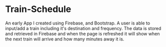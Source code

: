 # Train-Schedule

An early App I created using Firebase, and Bootstrap. A user is able to input/add a train including it's destination and frequency. The data is stored and retrieved in Firebase and when the page is refreshed it will show when the next train will arrive and how many minutes away it is. 

